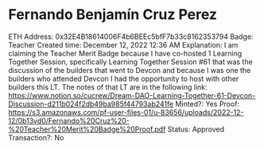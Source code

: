 # Fernando Benjamín Cruz Perez

ETH Address: 0x32E4B18614006F4b6BEEc5bfF7b33c8162353794
Badge: Teacher
Created time: December 12, 2022 12:36 AM
Explanation: I am claiming the Teacher Merit Badge because I have co-hosted 1 Learning Together Session, specifically Learning Together Session #61 that was the discussion of the builders that went to Devcon and because I was one the builders who attended Devcon I had the opportunity to host with other builders this LT. The notes of that LT are in the following link: https://www.notion.so/cucrew/Dream-DAO-Learning-Together-61-Devcon-Discussion-d211b024f2db49ba985f44793ab241fe 
Minted?: Yes
Proof: https://s3.amazonaws.com/pf-user-files-01/u-83656/uploads/2022-12-12/0b13vd0/Fernando%20Cruz%20-%20Teacher%20Merit%20Badge%20Proof.pdf
Status: Approved
Transaction?: No